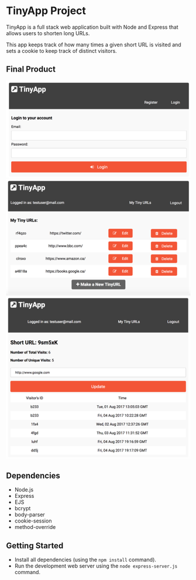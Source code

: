 # TinyApp Project

TinyApp is a full stack web application built with Node and Express that allows users to shorten long URLs.

This app keeps track of how many times a given short URL is visited and sets a cookie to keep track of distinct visitors.

## Final Product
![Login Page](https://github.com/rayhaneh/tiny-app/blob/master/screenshots/sc-login.png?raw=true)
![User's URLs (with four records)](https://github.com/rayhaneh/tiny-app/blob/master/screenshots/sc-all-urls.png?raw=true)
![Update URLs Page](https://github.com/rayhaneh/tiny-app/blob/master/screenshots/sc-update.png?raw=true)


## Dependencies

- Node.js
- Express
- EJS
- bcrypt
- body-parser
- cookie-session
- method-override

## Getting Started

- Install all dependencies (using the `npm install` command).
- Run the development web server using the `node express-server.js` command.

